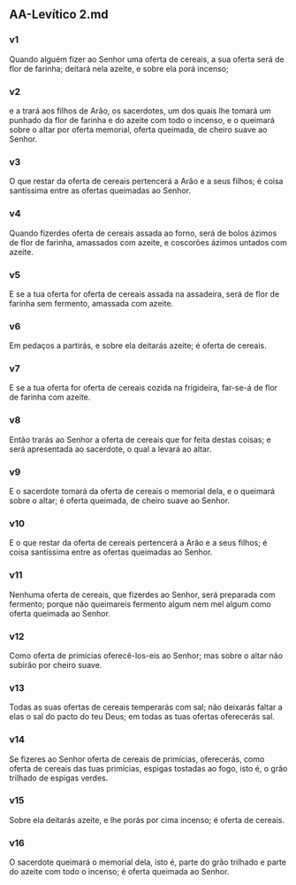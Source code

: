 ## AA-Levítico 2.md
### v1
 Quando alguém fizer ao Senhor uma oferta de cereais, a sua oferta será de flor de farinha; deitará nela azeite, e sobre ela porá incenso;
### v2
 e a trará aos filhos de Arão, os sacerdotes, um dos quais lhe tomará um punhado da flor de farinha e do azeite com todo o incenso, e o queimará sobre o altar por oferta memorial, oferta queimada, de cheiro suave ao Senhor.
### v3
 O que restar da oferta de cereais pertencerá a Arão e a seus filhos; é coisa santíssima entre as ofertas queimadas ao Senhor.
### v4
 Quando fizerdes oferta de cereais assada ao forno, será de bolos ázimos de flor de farinha, amassados com azeite, e coscorões ázimos untados com azeite.
### v5
 E se a tua oferta for oferta de cereais assada na assadeira, será de flor de farinha sem fermento, amassada com azeite.
### v6
 Em pedaços a partirás, e sobre ela deitarás azeite; é oferta de cereais.
### v7
 E se a tua oferta for oferta de cereais cozida na frigideira, far-se-á de flor de farinha com azeite.
### v8
 Então trarás ao Senhor a oferta de cereais que for feita destas coisas; e será apresentada ao sacerdote, o qual a levará ao altar.
### v9
 E o sacerdote tomará da oferta de cereais o memorial dela, e o queimará sobre o altar; é oferta queimada, de cheiro suave ao Senhor.
### v10
 E o que restar da oferta de cereais pertencerá a Arão e a seus filhos; é coisa santíssima entre as ofertas queimadas ao Senhor.
### v11
 Nenhuma oferta de cereais, que fizerdes ao Senhor, será preparada com fermento; porque não queimareis fermento algum nem mel algum como oferta queimada ao Senhor.
### v12
 Como oferta de primícias oferecê-los-eis ao Senhor; mas sobre o altar não subirão por cheiro suave.
### v13
 Todas as suas ofertas de cereais temperarás com sal; não deixarás faltar a elas o sal do pacto do teu Deus; em todas as tuas ofertas oferecerás sal.
### v14
 Se fizeres ao Senhor oferta de cereais de primícias, oferecerás, como oferta de cereais das tuas primícias, espigas tostadas ao fogo, isto é, o grão trilhado de espigas verdes.
### v15
 Sobre ela deitarás azeite, e lhe porás por cima incenso; é oferta de cereais.
### v16
 O sacerdote queimará o memorial dela, isto é, parte do grão trilhado e parte do azeite com todo o incenso; é oferta queimada ao Senhor.

